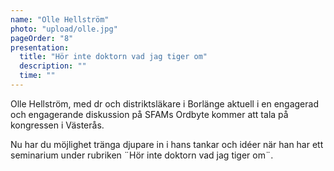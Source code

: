 ```yaml
---
name: "Olle Hellström"
photo: "upload/olle.jpg"
pageOrder: "8"
presentation:
  title: "Hör inte doktorn vad jag tiger om"
  description: ""
  time: ""
---
```


Olle Hellström, med dr och distriktsläkare i Borlänge aktuell i en engagerad och engagerande diskussion på SFAMs Ordbyte kommer att tala på kongressen i Västerås.

Nu har du möjlighet tränga djupare in i hans tankar och idéer när han har ett seminarium under rubriken ¨Hör inte doktorn vad jag tiger om¨.